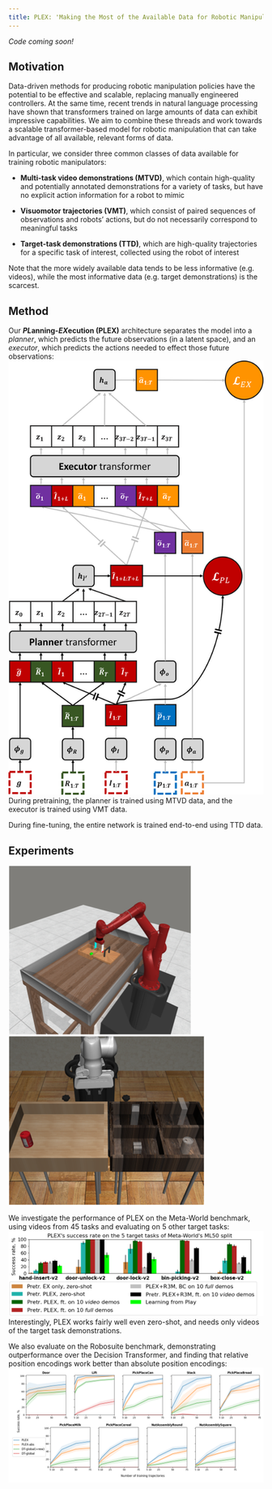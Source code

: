 ```yaml
---
title: PLEX: 'Making the Most of the Available Data for Robotic Manipulation Pretraining' layout: default
---
```


*Code coming soon!*

## Motivation
Data-driven methods for producing robotic manipulation policies have the potential to be effective and scalable, replacing manually engineered controllers. At the same time, recent trends in natural language processing have shown that transformers trained on large amounts of data can exhibit impressive capabilities. We aim to combine these threads and work towards a scalable transformer-based model for robotic manipulation that can take advantage of all available, relevant forms of data.

In particular, we consider three common classes of data available for training robotic manipulators:

 * **Multi-task video demonstrations (MTVD)**, which contain high-quality and potentially annotated demonstrations for a variety of tasks, but have no explicit action information for a robot to mimic

 * **Visuomotor trajectories (VMT)**, which consist of paired sequences of observations and robots’ actions, but do not necessarily correspond to meaningful tasks

 * **Target-task demonstrations (TTD)**, which are high-quality trajectories for a specific task of interest, collected using the robot of interest

Note that the more widely available data tends to be less informative (e.g. videos), while the most informative data (e.g. target demonstrations) is the scarcest.

## Method
Our ***PL*anning-*EX*ecution (PLEX)** architecture separates the model into a *planner*, which predicts the future observations (in a latent space), and an *executor*, which predicts the actions needed to effect those future observations:
![architecture](./assets/img/PLEX.png)
During pretraining, the planner is trained using MTVD data, and the executor is trained using VMT data.

During fine-tuning, the entire network is trained end-to-end using TTD data.


## Experiments

![Meta-World box-close task](./assets/img/metaworld-box.png)![Robosuite pick-place can task](./assets/img/robosuite-can.png)

We investigate the performance of PLEX on the Meta-World benchmark, using videos from 45 tasks and evaluating on 5 other target tasks:
![Meta-World results](./assets/img/metaworld-results.png)
Interestingly, PLEX works fairly well even zero-shot, and needs only videos of the target task demonstrations.

We also evaluate on the Robosuite benchmark, demonstrating outperformance over the Decision Transformer, and finding that relative position encodings work better than absolute position encodings:
![RoboSuite results](./assets/img/robosuite-results.png)